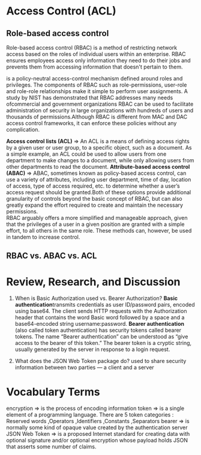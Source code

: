 # Access Control (ACL)

## Role-based access control
Role-based access control (RBAC) is a method of restricting network access based on the roles of individual users within an enterprise. RBAC ensures employees access only 
information they need to do their jobs and prevents them from accessing information that doesn't pertain to them.

is a policy-neutral access-control mechanism defined around roles and privileges. The components of RBAC such as role-permissions, user-role and role-role 
relationships make it simple to perform user assignments. A study by NIST has demonstrated that RBAC addresses many needs ofcommercial and government organizations
RBAC can be used to facilitate administration of security in large organizations with hundreds of users and thousands of permissions.Although RBAC is 
different from MAC and DAC access control frameworks, it can enforce these policies without any complication.


**Access control lists (ACL)** => An ACL is a means of defining access rights by a given user or user group, to a specific object, such as a document.
As a simple example, an ACL could be used to allow users from one department to make changes to a document, while only allowing users from other departments to read
the document.
**Attribute-based access control (ABAC)** => ABAC, sometimes known as policy-based access control, can use a variety of attributes, including user department, time of
day, location of access, type of access required, etc. to determine whether a user’s access request should be granted.Both of these options provide additional 
granularity of controls beyond the basic concept of RBAC, but can also greatly expand the effort required to create and maintain the necessary permissions.  
RBAC arguably offers a more simplified and manageable approach, given that the privileges of a user in a given position are granted with a simple effort,
to all others in the same role.  These methods can, however, be used in tandem to increase control.

## RBAC vs. ABAC vs. ACL


# Review, Research, and Discussion
1. When is Basic Authorization used vs. Bearer Authorization?
**Basic authentication**transmits credentials as user ID/password pairs, encoded using base64. The client sends HTTP requests with the Authorization header
that contains the word Basic word followed by a space and a base64-encoded string username:password.
**Bearer authentication** (also called token authentication) has security tokens called bearer tokens. The name “Bearer authentication” can be understood as “give access 
to the bearer of this token.” The bearer token is a cryptic string, usually generated by the server in response to a login request.

2. What does the JSON Web Token package do?
used to share security information between two parties — a client and a server

# Vocabulary Terms
encryption => is the process of encoding information
token =>  is a single element of a programming language. There are 5 token categories : Reserved words ,Operators ,Identifiers ,Constants ,Separators
bearer => is normally some kind of opaque value created by the authentication server
JSON Web Token => is a proposed Internet standard for creating data with optional signature and/or optional encryption whose payload holds 
JSON that asserts some number of claims.



